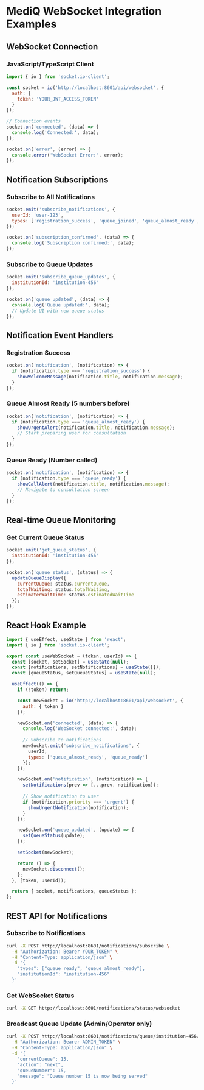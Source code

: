 # MediQ WebSocket Integration Examples

## WebSocket Connection

### JavaScript/TypeScript Client
```javascript
import { io } from 'socket.io-client';

const socket = io('http://localhost:8601/api/websocket', {
  auth: {
    token: 'YOUR_JWT_ACCESS_TOKEN'
  }
});

// Connection events
socket.on('connected', (data) => {
  console.log('Connected:', data);
});

socket.on('error', (error) => {
  console.error('WebSocket Error:', error);
});
```

## Notification Subscriptions

### Subscribe to All Notifications
```javascript
socket.emit('subscribe_notifications', {
  userId: 'user-123',
  types: ['registration_success', 'queue_joined', 'queue_almost_ready', 'queue_ready', 'consultation_completed']
});

socket.on('subscription_confirmed', (data) => {
  console.log('Subscription confirmed:', data);
});
```

### Subscribe to Queue Updates
```javascript
socket.emit('subscribe_queue_updates', {
  institutionId: 'institution-456'
});

socket.on('queue_updated', (data) => {
  console.log('Queue updated:', data);
  // Update UI with new queue status
});
```

## Notification Event Handlers

### Registration Success
```javascript
socket.on('notification', (notification) => {
  if (notification.type === 'registration_success') {
    showWelcomeMessage(notification.title, notification.message);
  }
});
```

### Queue Almost Ready (5 numbers before)
```javascript
socket.on('notification', (notification) => {
  if (notification.type === 'queue_almost_ready') {
    showUrgentAlert(notification.title, notification.message);
    // Start preparing user for consultation
  }
});
```

### Queue Ready (Number called)
```javascript
socket.on('notification', (notification) => {
  if (notification.type === 'queue_ready') {
    showCallAlert(notification.title, notification.message);
    // Navigate to consultation screen
  }
});
```

## Real-time Queue Monitoring

### Get Current Queue Status
```javascript
socket.emit('get_queue_status', {
  institutionId: 'institution-456'
});

socket.on('queue_status', (status) => {
  updateQueueDisplay({
    currentQueue: status.currentQueue,
    totalWaiting: status.totalWaiting,
    estimatedWaitTime: status.estimatedWaitTime
  });
});
```

## React Hook Example

```javascript
import { useEffect, useState } from 'react';
import { io } from 'socket.io-client';

export const useWebSocket = (token, userId) => {
  const [socket, setSocket] = useState(null);
  const [notifications, setNotifications] = useState([]);
  const [queueStatus, setQueueStatus] = useState(null);

  useEffect(() => {
    if (!token) return;

    const newSocket = io('http://localhost:8601/api/websocket', {
      auth: { token }
    });

    newSocket.on('connected', (data) => {
      console.log('WebSocket connected:', data);
      
      // Subscribe to notifications
      newSocket.emit('subscribe_notifications', {
        userId,
        types: ['queue_almost_ready', 'queue_ready']
      });
    });

    newSocket.on('notification', (notification) => {
      setNotifications(prev => [...prev, notification]);
      
      // Show notification to user
      if (notification.priority === 'urgent') {
        showUrgentNotification(notification);
      }
    });

    newSocket.on('queue_updated', (update) => {
      setQueueStatus(update);
    });

    setSocket(newSocket);

    return () => {
      newSocket.disconnect();
    };
  }, [token, userId]);

  return { socket, notifications, queueStatus };
};
```

## REST API for Notifications

### Subscribe to Notifications
```bash
curl -X POST http://localhost:8601/notifications/subscribe \
  -H "Authorization: Bearer YOUR_TOKEN" \
  -H "Content-Type: application/json" \
  -d '{
    "types": ["queue_ready", "queue_almost_ready"],
    "institutionId": "institution-456"
  }'
```

### Get WebSocket Status
```bash
curl -X GET http://localhost:8601/notifications/status/websocket
```

### Broadcast Queue Update (Admin/Operator only)
```bash
curl -X POST http://localhost:8601/notifications/queue/institution-456/broadcast \
  -H "Authorization: Bearer ADMIN_TOKEN" \
  -H "Content-Type: application/json" \
  -d '{
    "currentQueue": 15,
    "action": "next",
    "queueNumber": 15,
    "message": "Queue number 15 is now being served"
  }'
```
